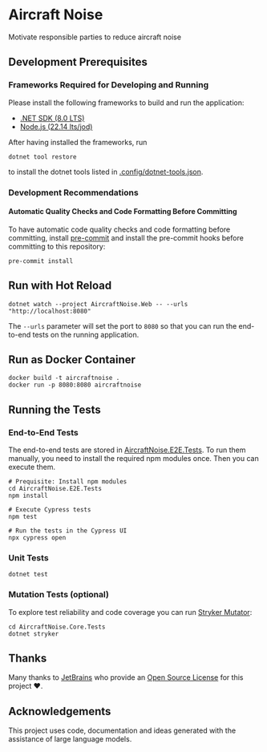 # Aircraft Noise

Motivate responsible parties to reduce aircraft noise

## Development Prerequisites

### Frameworks Required for Developing and Running

Please install the following frameworks to build and run the application:

- [.NET SDK (8.0 LTS)](http://get.dot.net/)
- [Node.js (22.14 lts/jod)](https://nodejs.org/)

After having installed the frameworks, run

```shell
dotnet tool restore
```

to install the dotnet tools listed in [.config/dotnet-tools.json](.config/dotnet-tools.json).

### Development Recommendations

#### Automatic Quality Checks and Code Formatting Before Committing

To have automatic code quality checks and code formatting before committing, install [pre-commit](https://pre-commit.com) and install the pre-commit hooks before committing to this repository:

```shell
pre-commit install
```

## Run with Hot Reload

```shell
dotnet watch --project AircraftNoise.Web -- --urls "http://localhost:8080"
```

The `--urls` parameter will set the port to `8080` so that you can run the end-to-end tests on the running application.

## Run as Docker Container

```shell
docker build -t aircraftnoise .
docker run -p 8080:8080 aircraftnoise
```

## Running the Tests

### End-to-End Tests

The end-to-end tests are stored in [AircraftNoise.E2E.Tests](./AircraftNoise.E2E.Tests). To run them manually, you need to install the required npm modules once. Then you can execute them.

```shell
# Prequisite: Install npm modules
cd AircraftNoise.E2E.Tests
npm install

# Execute Cypress tests
npm test

# Run the tests in the Cypress UI
npx cypress open
```

### Unit Tests

```shell
dotnet test
```

### Mutation Tests (optional)

To explore test reliability and code coverage you can run [Stryker Mutator](https://stryker-mutator.io/docs/stryker-net/getting-started/):

```shell
cd AircraftNoise.Core.Tests
dotnet stryker
```

## Thanks

Many thanks to [JetBrains](https://www.jetbrains.com/?from=aircraftnoise) who provide an [Open Source License](https://www.jetbrains.com/community/opensource/) for this project ❤️.

## Acknowledgements

This project uses code, documentation and ideas generated with the assistance of large language models.
